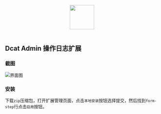 <div align="center">
    <img src="http://www.dcatadmin.com/assets/img/logo-text.png" height="80"> 
</div>
<br>


## Dcat Admin 操作日志扩展

### 截图

![界面图](https://user-images.githubusercontent.com/8998031/116805197-5286c300-ab57-11eb-858e-cc50e073c90e.png)

### 安装

下载`zip`压缩包，打开扩展管理页面，点击`本地安装`按钮选择提交，然后找到`form-step`行点击`启用`按钮。

